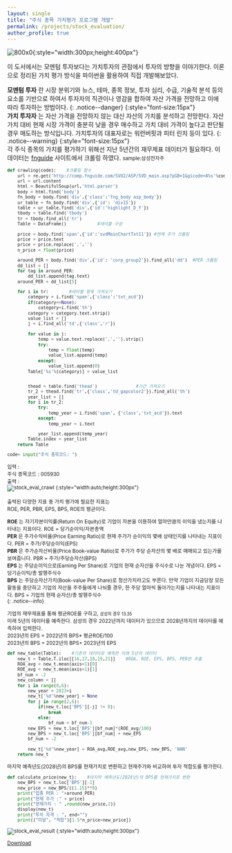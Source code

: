 ```yaml
---
layout: single
title: "주식 종목 가치평가 프로그램 개발"
permalink: /projects/stock_evaluation/
author_profile: true
---
```


![800x0](https://user-images.githubusercontent.com/56333934/86784771-dd647180-c09c-11ea-8a40-87928722c45a.png){:style="width:300px;height:400px"}

이 도서에서는 모멘텀 투자보다는 가치투자의 관점에서 투자의 방향을 이야기한다. 이론으로 정리된 가치 평가 방식을 파이썬을 활용하여 직접 개발해보았다.

**모멘텀 투자** 란 시장 분위기와 뉴스, 테마, 종목 정보, 투자 심리, 수급, 기술적 분석 등의 요소를 기반으로 하여서 투자자의 직관이나 영감을 합하여 자산 가격을 전망하고 이에 따라 투자하는 방법이다.
{: .notice--danger}
{:style="font-size:15px"}
<br>
**가치 투자자** 는 자산 가격을 전망하지 않는 대신 자산의 가치를 분석하고 전망한다. 자산 가치 대비 현재 시장 가격이 충분히 낮을 경우 매수하고 가치 대비 가격이 높다고 판단될 경우 매도하는 방식입니다. 가치투자의 대표자로는 워런버핏과 피터 린치 등이 있다.
{: .notice--warning}
{:style="font-size:15px"}
<br>
각 주식 종목의 가치를 평가하기 위해선 지난 5년간의 재무제표 데이터가 필요하다. 이 데이터는 [fnguide](http://comp.fnguide.com/SVO2/ASP/SVD_main.asp?pGB=1&gicode=A005930) 사이트에서 크롤링 하였다. <small>sample:삼성전자주

```python
def crawling(code):    #크롤링 함수
    url = re.get('http://comp.fnguide.com/SVO2/ASP/SVD_main.asp?pGB=1&gicode=A%s'%code)
    url = url.content
    html = BeautifulSoup(url,'html.parser')
    body = html.find('body')
    fn_body = body.find('div',{'class':'fng_body asp_body'})
    ur_table = fn_body.find('div',{'id': 'div15'})
    table = ur_table.find('div',{'id':'highlight_D_Y'})
    tbody = table.find('tbody')
    tr = tbody.find_all('tr')
    Table = DataFrame()            #테이블 구성

    price = body.find('span',{'id':'svdMainChartTxt11'}) #현재 주가 크롤링
    price = price.text
    price = price.replace(',','')
    n_price = float(price)

    around_PER = body.find('div',{'id': 'corp_group2'}).find_all('dd')  #PER 크롤링
    dd_list = []
    for tag in around_PER:
        dd_list.append(tag.text)
    around_PER = dd_list[5]

    for i in tr:        #테이블 항목 가져오기
        category = i.find('span',{'class':'txt_acd'})
        if(category==None):
            category=i.find('th')
        category = category.text.strip()
        value_list = []
        j = i.find_all('td',{'class','r'})

        for value in j:
            temp = value.text.replace(',','').strip()
            try:
                temp = float(temp)
                value_list.append(temp)
            except:
                value_list.append(0)
        Table['%s'%(category)] = value_list


        thead = table.find('thead')               #기간 가져오기
        tr_2 = thead.find('tr',{'class','td_gapcolor2'}).find_all('th')
        year_list = []
        for i in tr_2:
            try:
                temp_year = i.find('span', {'class','txt_acd'}).text
            except:
                temp_year = i.text

            year_list.append(temp_year)
        Table.index = year_list
    return Table

code= input("주식 종목코드: ")
```
입력 :   
  주식 종목코드 : 005930   
출력 :   
![stock_eval_crawl](https://user-images.githubusercontent.com/56333934/86792951-f0c80a80-c0a5-11ea-9717-92277deb7ab4.PNG)
{:style="width:auto;height:300px"}   
<br>
출력된 다양한 지표 중 가치 평가에 필요한 지표는<br>
ROE, PER, PBR, EPS, BPS, ROE의 평균이다.<br>


**ROE** 는 자기자본이익률(Return On Equity)로 기업이 자본을 이용하여 얼마만큼의 이익을 냈는지를 나타내는 지표이다. ROE = 당기순이익/자본총액   
**PER** 은 주가수익비율(Price Earning Ratio)로 현재 주가가 순이익의 몇배 상태인지를 나타내는 지표이다. PER = 주가/주당순이익(EPS)   
**PBR** 은 주가순자산비율(Price Book-value Ratio)로 주가가 주당 순자산의 몇 배로 매매되고 있는가를 보여줍니다. PBR = 주가/주당순자산(BPS)   
**EPS** 는 주당순이익으로(Earning Per Share)로 기업의 현재 순자산을 주식수로 나눈 개념이다. EPS = 당기순이익/총 발행주식수   
**BPS** 는 주당순자산가치(Book-value Per Share)로 청산가치라고도 부른다. 만약 기업이 지금당장 모든 활동을 중단하고 기업의 자산을 주주들에게 나눠줄 경우, 한 주당 얼마씩 돌아가는지를 나타내는 지표이다. BPS = 기업의 현재 순자산/총 발행주식수   
{: .notice--info}

기업의 재무제표를 통해 평균ROE를 구하고, <small>삼성의 경우 13.35</small>   
미래 5년의 데이터를 예측한다. 삼성의 경우 2022년까지 데이터가 있으므로 2028년까지의 데이터를 예측하여 입력한다. <br>
2023년의 EPS = 2022년의 BPS* 평균ROE/100 <br>
2023년의 BPS = 2022년의 BPS+ 2023년의 EPS

```python
def new_table(Table):    #기존의 데이터로 예측한 미래 5년의 데이터
    new_t = Table.T.iloc[[16,17,18,19,21]]    #ROA, ROE, EPS, BPS, PER만 추출
    ROA_avg = new_t.mean(axis=1)[0]
    ROE_avg = new_t.mean(axis=1)[1]
    bf_num = -2
    new_column = []
    for i in range(0,6):
        new_year = 2023+i
        new_t['%d'%new_year] = None
        for j in range(2,6):
            if(new_t.loc['BPS'][-j] != 0):
                break
            else:
                bf_num = bf_num-1
        new_EPS = new_t.loc['BPS'][bf_num]*(ROE_avg/100)
        new_BPS = new_t.loc['BPS'][bf_num] + new_EPS
        bf_num = -2

        new_t['%d'%new_year] = ROA_avg,ROE_avg,new_EPS, new_BPS, 'NAN'
    return new_t
```

마지막 예측년도(2028년)의 BPS를 현재가치로 변환하고 현재주가와 비교하여 투자 적합도를 평가한다.

```python
def calculate_price(new_t):    #마지막 예측년도(2028년)의 BPS를 현재가치로 변환
    new_BPS = new_t.loc['BPS'][-1]
    new_price = new_BPS/((1.15)**8)
    print("업종 PER : "+around_PER)  
    print("현재 주가 :" + price)
    print("현재가치 : " ,round(new_price,2))
    display(new_t)
    print("투자 자격 : ", end="")
    print(("미달", "적합")[1.5*n_price<new_price])
```   
![stock_eval_result](https://user-images.githubusercontent.com/56333934/86802676-38539400-c0b0-11ea-8d8e-90588f1224ec.PNG)
{:style="width:auto;height:300px"}

[Download](https://github.com/Shinsieon/Python)
